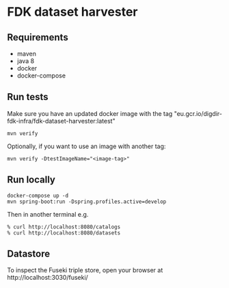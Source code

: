# FDK dataset harvester

## Requirements
- maven
- java 8
- docker
- docker-compose

## Run tests
Make sure you have an updated docker image with the tag "eu.gcr.io/digdir-fdk-infra/fdk-dataset-harvester:latest"
```
mvn verify
```
Optionally, if you want to use an image with another tag:
```
mvn verify -DtestImageName="<image-tag>"
```

## Run locally
```
docker-compose up -d
mvn spring-boot:run -Dspring.profiles.active=develop
```

Then in another terminal e.g.
```
% curl http://localhost:8080/catalogs
% curl http://localhost:8080/datasets
```

## Datastore
To inspect the Fuseki triple store, open your browser at http://localhost:3030/fuseki/
